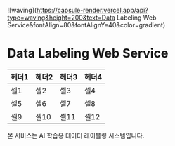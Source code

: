 ![waving](https://capsule-render.vercel.app/api?type=waving&height=200&text=Data Labeling Web Service&fontAlign=80&fontAlignY=40&color=gradient)

# Data Labeling Web Service

헤더1|헤더2|헤더3|헤더4
---|---|---|---
셀1|셀2|셀3|셀4
셀5|셀6|셀7|셀8
셀9|셀10|셀11|셀12

본 서비스는 AI 학습용 데이터 레이블링 시스템입니다.

